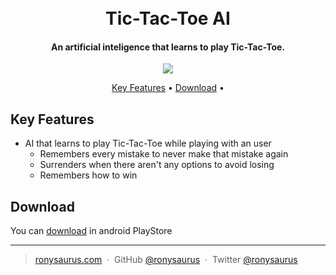 
<h1 align="center">
  <br>
  Tic-Tac-Toe AI
  <br>
</h1>

<h4 align="center">An artificial inteligence that learns to play Tic-Tac-Toe.</h4>

<p align="center">
  <a href="https://paypal.me/AlainBarragan?country.x=MX&locale.x=es_XC">
    <img src="https://img.shields.io/badge/$-donate-ff69b4.svg?maxAge=2592000&amp;style=flat">
  </a>
</p>

<p align="center">
  <a href="#key-features">Key Features</a> •
  <a href="#download">Download</a> •
</p>

## Key Features

* AI that learns to play Tic-Tac-Toe while playing with an user
  - Remembers every mistake to never make that mistake again
  - Surrenders when there aren't any options to avoid losing
  - Remembers how to win 

## Download

You can [download]() in android PlayStore

---

> [ronysaurus.com](https://www.amitmerchant.com) &nbsp;&middot;&nbsp;
> GitHub [@ronysaurus](https://github.com/Ronysaurus) &nbsp;&middot;&nbsp;
> Twitter [@ronysaurus](https://twitter.com/Ronysaurus)

